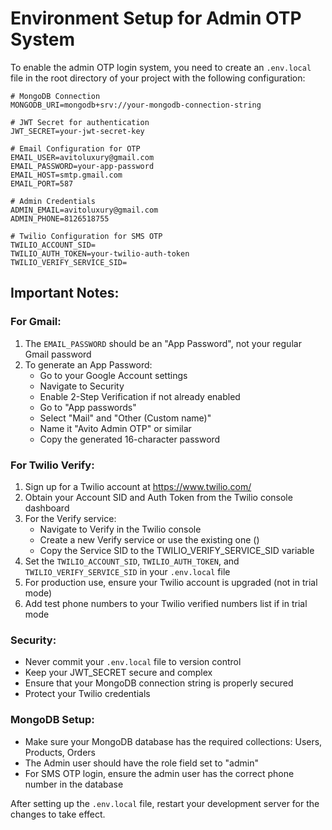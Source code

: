 # Environment Setup for Admin OTP System

To enable the admin OTP login system, you need to create an `.env.local` file in the root directory of your project with the following configuration:

```
# MongoDB Connection
MONGODB_URI=mongodb+srv://your-mongodb-connection-string

# JWT Secret for authentication
JWT_SECRET=your-jwt-secret-key

# Email Configuration for OTP
EMAIL_USER=avitoluxury@gmail.com
EMAIL_PASSWORD=your-app-password
EMAIL_HOST=smtp.gmail.com
EMAIL_PORT=587

# Admin Credentials
ADMIN_EMAIL=avitoluxury@gmail.com
ADMIN_PHONE=8126518755

# Twilio Configuration for SMS OTP
TWILIO_ACCOUNT_SID=
TWILIO_AUTH_TOKEN=your-twilio-auth-token
TWILIO_VERIFY_SERVICE_SID=
```

## Important Notes:

### For Gmail:
1. The `EMAIL_PASSWORD` should be an "App Password", not your regular Gmail password
2. To generate an App Password:
   - Go to your Google Account settings
   - Navigate to Security
   - Enable 2-Step Verification if not already enabled
   - Go to "App passwords"
   - Select "Mail" and "Other (Custom name)"
   - Name it "Avito Admin OTP" or similar
   - Copy the generated 16-character password

### For Twilio Verify:
1. Sign up for a Twilio account at https://www.twilio.com/
2. Obtain your Account SID and Auth Token from the Twilio console dashboard
3. For the Verify service:
   - Navigate to Verify in the Twilio console
   - Create a new Verify service or use the existing one ()
   - Copy the Service SID to the TWILIO_VERIFY_SERVICE_SID variable
4. Set the `TWILIO_ACCOUNT_SID`, `TWILIO_AUTH_TOKEN`, and `TWILIO_VERIFY_SERVICE_SID` in your `.env.local` file
5. For production use, ensure your Twilio account is upgraded (not in trial mode)
6. Add test phone numbers to your Twilio verified numbers list if in trial mode

### Security:
- Never commit your `.env.local` file to version control
- Keep your JWT_SECRET secure and complex
- Ensure that your MongoDB connection string is properly secured
- Protect your Twilio credentials

### MongoDB Setup:
- Make sure your MongoDB database has the required collections: Users, Products, Orders
- The Admin user should have the role field set to "admin"
- For SMS OTP login, ensure the admin user has the correct phone number in the database

After setting up the `.env.local` file, restart your development server for the changes to take effect. 
